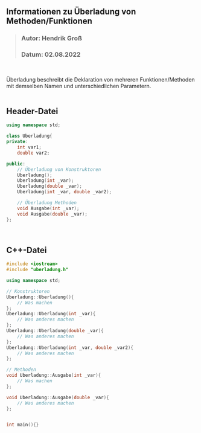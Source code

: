 ## Informationen zu Überladung von Methoden/Funktionen
>### Autor: Hendrik Groß
>### Datum: 02.08.2022
<br>

Überladung beschreibt die Deklaration von mehreren Funktionen/Methoden mit demselben Namen und unterschiedlichen Parametern.
<br><br>

## Header-Datei
```cpp
using namespace std;

class Uberladung{
private:
    int var1;
    double var2;

public:
    // Überladung von Konstruktoren
    Uberladung();
    Uberladung(int _var);
    Uberladung(double _var);
    Uberladung(int _var, double _var2);

    // Überladung Methoden
    void Ausgabe(int _var);
    void Ausgabe(double _var);
};
```
<br>

## C++-Datei
```cpp
#include <iostream>
#include "uberladung.h"

using namespace std;

// Konstruktoren
Uberladung::Uberladung(){
    // Was machen
};
Uberladung::Uberladung(int _var){
    // Was anderes machen
};
Uberladung::Uberladung(double _var){
    // Was anderes machen
};
Uberladung::Uberladung(int _var, double _var2){
    // Was anderes machen
};

// Methoden
void Uberladung::Ausgabe(int _var){
    // Was machen
};

void Uberladung::Ausgabe(double _var){
    // Was anderes machen
};


int main(){}
```